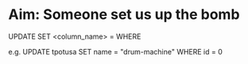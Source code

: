 # Aim: Someone set us up the bomb

UPDATE <table>
SET <column_name> = <value>
WHERE <condition>

e.g.
UPDATE tpotusa
SET name = "drum-machine"
WHERE id = 0
